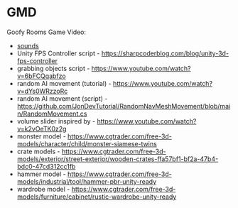 # GMD
 Goofy Rooms Game
 Video: 
 
  * [sounds](https://pixabay.com)
  * Unity FPS Controller script - https://sharpcoderblog.com/blog/unity-3d-fps-controller
  * grabbing objects script - https://www.youtube.com/watch?v=6bFCQqabfzo
  * random AI movement (tutorial) - https://www.youtube.com/watch?v=dYs0WRzzoRc
  * random AI movement (script) - https://github.com/JonDevTutorial/RandomNavMeshMovement/blob/main/RandomMovement.cs
  * volume slider inspired by - https://www.youtube.com/watch?v=k2vOeTK0z2g
  * monster model - https://www.cgtrader.com/free-3d-models/character/child/monster-siamese-twins
  * crate models - https://www.cgtrader.com/free-3d-models/exterior/street-exterior/wooden-crates-ffa57bf1-bf2a-47b4-bdc0-47cd312cc1fb
  * hammer model - https://www.cgtrader.com/free-3d-models/industrial/tool/hammer-pbr-unity-ready
  * wardrobe model - https://www.cgtrader.com/free-3d-models/furniture/cabinet/rustic-wardrobe-unity-ready

